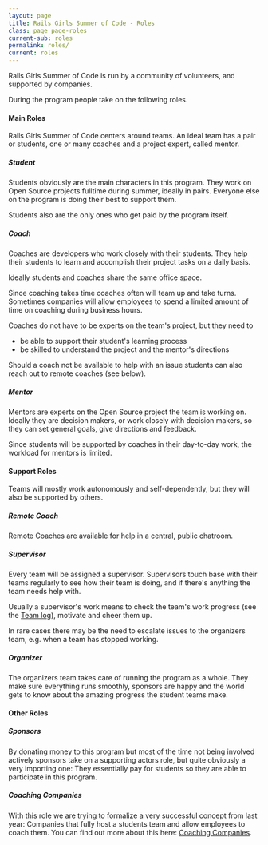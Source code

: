 ```yaml
---
layout: page
title: Rails Girls Summer of Code - Roles
class: page page-roles
current-sub: roles
permalink: roles/
current: roles
---
```


Rails Girls Summer of Code is run by a community of volunteers, and supported
by companies.

During the program people take on the following roles.


#### Main Roles

Rails Girls Summer of Code centers around teams. An ideal team has a pair or
students, one or many coaches and a project expert, called mentor.

##### Student

Students obviously are the main characters in this program. They work on Open
Source projects fulltime during summer, ideally in pairs. Everyone else on the
program is doing their best to support them.

Students also are the only ones who get paid by the program itself.

##### Coach

Coaches are developers who work closely with their students. They help their
students to learn and accomplish their project tasks on a daily basis.

Ideally students and coaches share the same office space.

Since coaching takes time coaches often will team up and take turns. Sometimes
companies will allow employees to spend a limited amount of time on coaching
during business hours.

Coaches do not have to be experts on the team's project, but they need to

* be able to support their student's learning process
* be skilled to understand the project and the mentor's directions

Should a coach not be available to help with an issue students can also reach
out to remote coaches (see below).

##### Mentor

Mentors are experts on the Open Source project the team is working on. Ideally
they are decision makers, or work closely with decision makers, so they can set
general goals, give directions and feedback.

Since students will be supported by coaches in their day-to-day work, the
workload for mentors is limited.


#### Support Roles

Teams will mostly work autonomously and self-dependently, but they will also
be supported by others.


##### Remote Coach

Remote Coaches are available for help in a central, public chatroom.


##### Supervisor

Every team will be assigned a supervisor. Supervisors touch base with their
teams regularly to see how their team is doing, and if there's anything the
team needs help with.

Usually a supervisor's work means to check the team's work progress (see
the [Team log](/team-log)), motivate and cheer them up.

In rare cases there may be the need to escalate issues to the organizers
team, e.g. when a team has stopped working.


##### Organizer

The organizers team takes care of running the program as a whole. They
make sure everything runs smoothly, sponsors are happy and the world gets
to know about the amazing progress the student teams make.


#### Other Roles

##### Sponsors

By donating money to this program but most of the time not being involved
actively sponsors take on a supporting actors role, but quite obviously a very
importing one: They essentially pay for students so they are able to
participate in this program.

##### Coaching Companies

With this role we are trying to formalize a very successful concept from last
year: Companies that fully host a students team and allow employees to coach
them. You can find out more about this here: [Coaching Companies](/coaching-companies).






